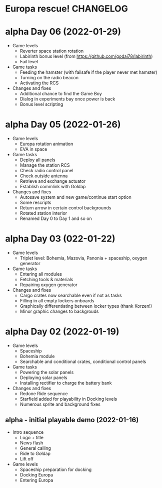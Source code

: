 # Europa rescue! CHANGELOG

# alpha Day 06 (2022-01-29)
* Game levels
	* Reverter space station rotation
	* Labirinth bonus level (from https://github.com/godai78/labirinth)
	* Fail level
* Game tasks
	* Feeding the hamster (with failsafe if the player never met hamster)
	* Turning on the radio beacon
	* Activating the RCS
* Changes and fixes
	* Additional chance to find the Game Boy
	* Dialog in experiments bay once power is back
	* Bonus level scripting

# alpha Day 05 (2022-01-26)

* Game levels
	* Europa rotation animation
	* EVA in space
* Game tasks
	* Deploy all panels
	* Manage the station RCS
	* Check radio control panel
	* Check outside antenna
	* Retrieve and exchange actuator
	* Establish commlink with Gołdap
* Changes and fixes
	* Autosave system and new game/continue start option
	* Some rescripts
	* Return arrow in certain control backgrounds
	* Rotated station interior
	* Renamed Day 0 to Day 1 and so on

# alpha Day 03 (022-01-22)

* Game levels
	* Triplet  level: Bohemia, Mazovia, Panonia + spaceship, oxygen generator
* Game tasks
	* Entering all modules
	* Fetching tools & materials
	* Repairing oxygen generator
* Changes and fixes
	* Cargo crates now searchable even if not as tasks
	* Filling in all empty lockers onboards
	* Graphically differentiating between locker types (thank Korzen!)
	* Minor graphic changes to backgrouds
	
# alpha Day 02 (2022-01-19)

* Game levels
	* Spaceship
	* Bohemia module
	* Searchable and conditional crates, conditional control panels
* Game tasks
	* Powering the solar panels
	* Deploying solar panels
	* Installing rectifier to charge the battery bank
* Changes and fixes
	* Redone Ride sequence
	* Starfield added for playability in Docking levels
	* Numerous sprite and background fixes

## alpha - initial playable demo (2022-01-16)
* Intro sequence
	* Logo + title
	* News flash
	* General calling
	* Ride to Gołdap
	* Lift off
* Game levels
	* Spaceship preparation for docking
	* Docking Europa
	* Entering Europa
	
